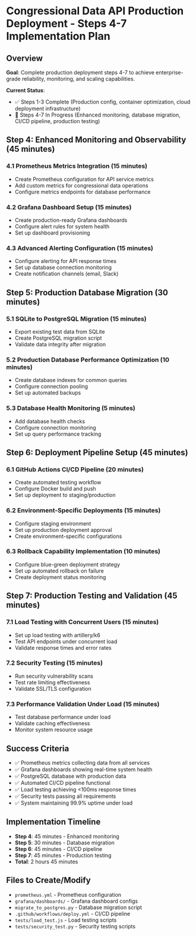 # Congressional Data API Production Deployment - Steps 4-7 Implementation Plan

## Overview
**Goal**: Complete production deployment steps 4-7 to achieve enterprise-grade reliability, monitoring, and scaling capabilities.

**Current Status**: 
- ✅ Steps 1-3 Complete (Production config, container optimization, cloud deployment infrastructure)
- 🔄 Steps 4-7 In Progress (Enhanced monitoring, database migration, CI/CD pipeline, production testing)

## Step 4: Enhanced Monitoring and Observability (45 minutes)

### 4.1 Prometheus Metrics Integration (15 minutes)
- Create Prometheus configuration for API service metrics
- Add custom metrics for congressional data operations
- Configure metrics endpoints for database performance

### 4.2 Grafana Dashboard Setup (15 minutes)
- Create production-ready Grafana dashboards
- Configure alert rules for system health
- Set up dashboard provisioning

### 4.3 Advanced Alerting Configuration (15 minutes)
- Configure alerting for API response times
- Set up database connection monitoring
- Create notification channels (email, Slack)

## Step 5: Production Database Migration (30 minutes)

### 5.1 SQLite to PostgreSQL Migration (15 minutes)
- Export existing test data from SQLite
- Create PostgreSQL migration script
- Validate data integrity after migration

### 5.2 Production Database Performance Optimization (10 minutes)
- Create database indexes for common queries
- Configure connection pooling
- Set up automated backups

### 5.3 Database Health Monitoring (5 minutes)
- Add database health checks
- Configure connection monitoring
- Set up query performance tracking

## Step 6: Deployment Pipeline Setup (45 minutes)

### 6.1 GitHub Actions CI/CD Pipeline (20 minutes)
- Create automated testing workflow
- Configure Docker build and push
- Set up deployment to staging/production

### 6.2 Environment-Specific Deployments (15 minutes)
- Configure staging environment
- Set up production deployment approval
- Create environment-specific configurations

### 6.3 Rollback Capability Implementation (10 minutes)
- Configure blue-green deployment strategy
- Set up automated rollback on failure
- Create deployment status monitoring

## Step 7: Production Testing and Validation (45 minutes)

### 7.1 Load Testing with Concurrent Users (15 minutes)
- Set up load testing with artillery/k6
- Test API endpoints under concurrent load
- Validate response times and error rates

### 7.2 Security Testing (15 minutes)
- Run security vulnerability scans
- Test rate limiting effectiveness
- Validate SSL/TLS configuration

### 7.3 Performance Validation Under Load (15 minutes)
- Test database performance under load
- Validate caching effectiveness
- Monitor system resource usage

## Success Criteria
- ✅ Prometheus metrics collecting data from all services
- ✅ Grafana dashboards showing real-time system health
- ✅ PostgreSQL database with production data
- ✅ Automated CI/CD pipeline functional
- ✅ Load testing achieving <100ms response times
- ✅ Security tests passing all requirements
- ✅ System maintaining 99.9% uptime under load

## Implementation Timeline
- **Step 4**: 45 minutes - Enhanced monitoring
- **Step 5**: 30 minutes - Database migration
- **Step 6**: 45 minutes - CI/CD pipeline
- **Step 7**: 45 minutes - Production testing
- **Total**: 2 hours 45 minutes

## Files to Create/Modify
- `prometheus.yml` - Prometheus configuration
- `grafana/dashboards/` - Grafana dashboard configs
- `migrate_to_postgres.py` - Database migration script
- `.github/workflows/deploy.yml` - CI/CD pipeline
- `tests/load_test.js` - Load testing scripts
- `tests/security_test.py` - Security testing scripts